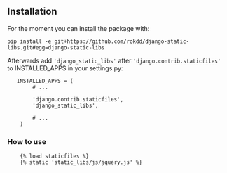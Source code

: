 ## Installation

For the moment you can install the package with:

```
pip install -e git+https://github.com/rokdd/django-static-libs.git#egg=django-static-libs
```

Afterwards add ``'django_static_libs'`` after ``'django.contrib.staticfiles'`` to INSTALLED_APPS in
your settings.py:
```
   INSTALLED_APPS = (
        # ...

        'django.contrib.staticfiles',
        'django_static_libs',

        # ...
    )
```


### How to use

```
    {% load staticfiles %}
    {% static 'static_libs/js/jquery.js' %}
```